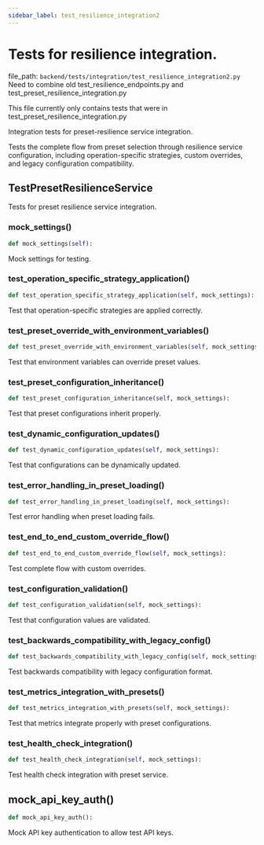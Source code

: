 ```yaml
---
sidebar_label: test_resilience_integration2
---
```


# Tests for resilience integration.

  file_path: `backend/tests/integration/test_resilience_integration2.py`
Need to combine old test_resilience_endpoints.py and test_preset_resilience_integration.py

This file currently only contains tests that were in test_preset_resilience_integration.py

Integration tests for preset-resilience service integration.

Tests the complete flow from preset selection through resilience service
configuration, including operation-specific strategies, custom overrides,
and legacy configuration compatibility.

## TestPresetResilienceService

Tests for preset resilience service integration.

### mock_settings()

```python
def mock_settings(self):
```

Mock settings for testing.

### test_operation_specific_strategy_application()

```python
def test_operation_specific_strategy_application(self, mock_settings):
```

Test that operation-specific strategies are applied correctly.

### test_preset_override_with_environment_variables()

```python
def test_preset_override_with_environment_variables(self, mock_settings):
```

Test that environment variables can override preset values.

### test_preset_configuration_inheritance()

```python
def test_preset_configuration_inheritance(self, mock_settings):
```

Test that preset configurations inherit properly.

### test_dynamic_configuration_updates()

```python
def test_dynamic_configuration_updates(self, mock_settings):
```

Test that configurations can be dynamically updated.

### test_error_handling_in_preset_loading()

```python
def test_error_handling_in_preset_loading(self, mock_settings):
```

Test error handling when preset loading fails.

### test_end_to_end_custom_override_flow()

```python
def test_end_to_end_custom_override_flow(self, mock_settings):
```

Test complete flow with custom overrides.

### test_configuration_validation()

```python
def test_configuration_validation(self, mock_settings):
```

Test that configuration values are validated.

### test_backwards_compatibility_with_legacy_config()

```python
def test_backwards_compatibility_with_legacy_config(self, mock_settings):
```

Test backwards compatibility with legacy configuration format.

### test_metrics_integration_with_presets()

```python
def test_metrics_integration_with_presets(self, mock_settings):
```

Test that metrics integrate properly with preset configurations.

### test_health_check_integration()

```python
def test_health_check_integration(self, mock_settings):
```

Test health check integration with preset service.

## mock_api_key_auth()

```python
def mock_api_key_auth():
```

Mock API key authentication to allow test API keys.
